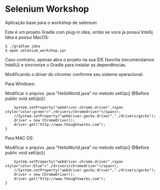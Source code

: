 # Selenium Workshop

Aplicação base para o workshop de selenium

Este é um projeto Gradle com plug-in idea, então se voce ja possui Intellij Idea e possui MacOS:

    $ ./gradlew idea
    $ open selenium_workshop.ipr

Caso contrário, apenas abra o projeto na sua IDE favorita (recomendamos IntelliJ) e sincronize o Gradle para instalar as dependências.


Modificando o driver do chromer conforme seu sistema operacional:


<p>Para Windows:</p>

Modificar o arquivo .java "HelloWorld.java" no metodo setUp()
@Before
public void setUp(){

        System.setProperty("webdriver.chrome.driver",<span style="color:green">"./drivers/chromedriver"</span>);
        //System.setProperty("webdriver.gecko.driver","./drivers/gecko");
        driver = new ChromeDriver();
        driver.get("http://www.thoughtworks.com");
    }

<p>Para MAC OS:</p>

Modificar o arquivo .java "HelloWorld.java" no metodo setUp()
@Before
public void setUp(){

        System.setProperty("webdriver.chrome.driver",<span style="color:blue">"./drivers/chromedriver"</span>);
        //System.setProperty("webdriver.gecko.driver","./drivers/gecko");
        driver = new ChromeDriver();
        driver.get("http://www.thoughtworks.com");
    }
